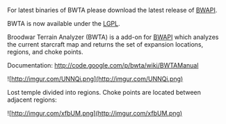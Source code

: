 For latest binaries of BWTA please download the latest release of [BWAPI](http://code.google.com/p/bwapi/downloads/list).

BWTA is now available under the [LGPL](http://www.gnu.org/licenses/lgpl.html).

Broodwar Terrain Analyzer (BWTA) is a add-on for [BWAPI](http://code.google.com/p/bwapi/) which analyzes the current starcraft map and returns the set of expansion locations, regions, and choke points.

Documentation: http://code.google.com/p/bwta/wiki/BWTAManual

![http://imgur.com/UNNQi.png](http://imgur.com/UNNQi.png)

Lost temple divided into regions. Choke points are located between adjacent regions:

![http://imgur.com/xfbUM.png](http://imgur.com/xfbUM.png)